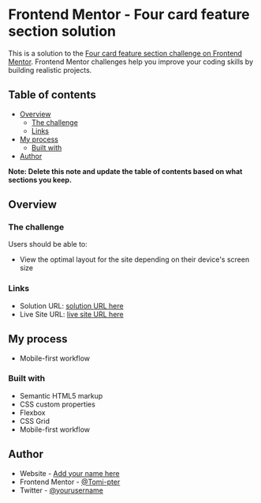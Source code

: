 # Frontend Mentor - Four card feature section solution

This is a solution to the [Four card feature section challenge on Frontend Mentor](https://www.frontendmentor.io/challenges/four-card-feature-section-weK1eFYK). Frontend Mentor challenges help you improve your coding skills by building realistic projects. 

## Table of contents

- [Overview](#overview)
  - [The challenge](#the-challenge)
  - [Links](#links)
- [My process](#my-process)
  - [Built with](#built-with)
- [Author](#author)

**Note: Delete this note and update the table of contents based on what sections you keep.**

## Overview

### The challenge

Users should be able to:

- View the optimal layout for the site depending on their device's screen size


### Links

- Solution URL: [solution URL here](https://github.com/Tomi-pter/four-card-feature.git)
- Live Site URL: [live site URL here](https://tomi-four-card.netlify.app/)

## My process
- Mobile-first workflow
### Built with

- Semantic HTML5 markup
- CSS custom properties
- Flexbox
- CSS Grid
- Mobile-first workflow

## Author

- Website - [Add your name here](https://www.your-site.com)
- Frontend Mentor - [@Tomi-pter](https://www.frontendmentor.io/profile/Tomi-pter)
- Twitter - [@yourusername](https://www.twitter.com/yourusername)

